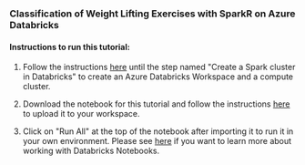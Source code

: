 ### Classification of Weight Lifting Exercises with SparkR on Azure Databricks

#### Instructions to run this tutorial:

1. Follow the instructions [here](https://docs.microsoft.com/en-us/azure/azure-databricks/quickstart-create-databricks-workspace-portal) until the step named "Create a Spark cluster in Databricks" to create an Azure Databricks Workspace and a compute cluster.

2. Download the notebook for this tutorial and follow the instructions [here](https://docs.azuredatabricks.net/user-guide/notebooks/notebook-manage.html#import-a-notebook) to upload it to your workspace.

3. Click on "Run All" at the top of the notebook after importing it to run it in your own environment. Please see [here](https://docs.azuredatabricks.net/user-guide/notebooks/notebook-use.html) if you want to learn more about working with Databricks Notebooks.
